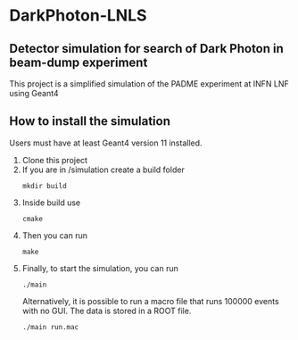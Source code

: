 # DarkPhoton-LNLS

## Detector simulation for search of Dark Photon in beam-dump experiment

This project is a simplified simulation of the PADME experiment at INFN LNF using Geant4

## How to install the simulation

Users must have at least Geant4 version 11 installed.

1. Clone this project
2. If you are in /simulation create a build folder
   ```
   mkdir build
   ```
3. Inside build use
   ```
   cmake
   ```
4. Then you can run
   ```
   make
   ```
5. Finally, to start the simulation, you can run 
   ```
   ./main
   ```
   Alternatively, it is possible to run a macro file that runs 100000 events with no GUI. The data is stored in a ROOT file.
   ```
   ./main run.mac
   ```
